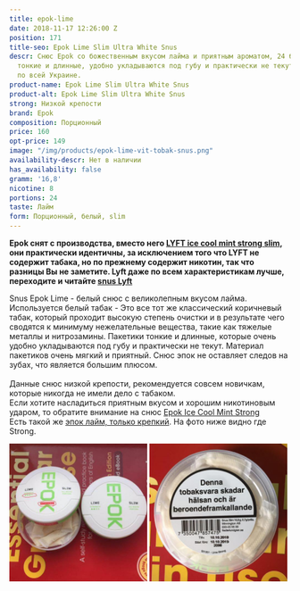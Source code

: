 ```yaml
---
title: epok-lime
date: 2018-11-17 12:26:00 Z
position: 171
title-seo: Epok Lime Slim Ultra White Snus
descr: Снюс Epok со божественным вкусом лайма и приятным ароматом, 24 белых пакетика,  порции
  тонкие и длинные, удобно укладываются под губу и практически не текут. Отправляем
  по всей Украине.
product-name: Epok Lime Slim Ultra White Snus
product-alt: Epok Lime Slim Ultra White Snus
strong: Низкой крепости
brand: Epok
composition: Порционный
price: 160
opt-price: 149
image: "/img/products/epok-lime-vit-tobak-snus.png"
availability-descr: Нет в наличии
has_availability: false
gramm: '16,8'
nicotine: 8
portions: 24
taste: Лайм
form: Порционный, белый, slim
---
```


**Epok снят с производства, вместо него [LYFT ice cool mint strong slim](/lyft-strong-ice-cool-mint-slim-all-white), они практически идентичны, за исключением того что LYFT не содержит табака, но по прежнему содержит никотин, так что разницы Вы не заметите. Lyft даже по всем характеристикам лучше, переходите и читайте [snus Lyft](/lyft-strong-ice-cool-mint-slim-all-white)**

Snus Epok Lime - белый снюс с великолепным вкусом лайма. Используется белый табак - Это все тот же классический коричневый табак, который проходит высокую степень очистки и в результате чего сводятся к минимуму нежелательные вещества, такие как тяжелые металлы и нитрозамины. Пакетики тонкие и длинные, которые очень удобно укладываются под губу и практически не текут. Материал пакетиков очень мягкий и приятный. Снюс эпок не оставляет следов на зубах, что является большим плюсом.<br><br>
Данные снюс низкой крепости, рекомендуется совсем новичкам, которые никогда не имели дело с табаком.<br>
Если хотите насладиться приятным вкусом и хорошим никотиновым ударом, то обратите внимание на снюс [Epok Ice Cool Mint Strong](/epok-strong-ice-cool-mint)<br>
Есть такой же [эпок лайм, только крепкий](/epok-lime-strong). На фото ниже видно где Strong.
<div class="mb-2">
<img class="img-fluid" style="width:49%" src="/img/products/epok-lime/epok-snus-lime-strong.jpg" alt="Epok Lime Snus">
<img class="img-fluid" style="width:49%" src="/img/products/epok-lime/snus-epok-lime-strong.jpg" alt="Epok Lime Снюс">
</div>